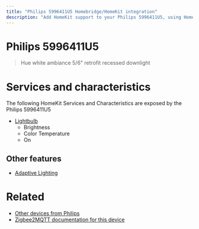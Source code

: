 ```yaml
---
title: "Philips 5996411U5 Homebridge/HomeKit integration"
description: "Add HomeKit support to your Philips 5996411U5, using Homebridge, Zigbee2MQTT and homebridge-z2m."
---
```

<!---
This file has been GENERATED using src/docgen/docgen.ts
DO NOT EDIT THIS FILE MANUALLY!
-->
# Philips 5996411U5
> Hue white ambiance 5/6" retrofit recessed downlight


# Services and characteristics
The following HomeKit Services and Characteristics are exposed by
the Philips 5996411U5

* [Lightbulb](../../light.md)
  * Brightness
  * Color Temperature
  * On


## Other features
* [Adaptive Lighting](../../light.md)


# Related
* [Other devices from Philips](../index.md#philips)
* [Zigbee2MQTT documentation for this device](https://www.zigbee2mqtt.io/devices/5996411U5.html)